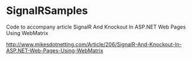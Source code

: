SignalRSamples
==============

Code to accompany article SignalR And Knockout In ASP.NET Web Pages Using WebMatrix

http://www.mikesdotnetting.com/Article/206/SignalR-And-Knockout-In-ASP.NET-Web-Pages-Using-WebMatrix